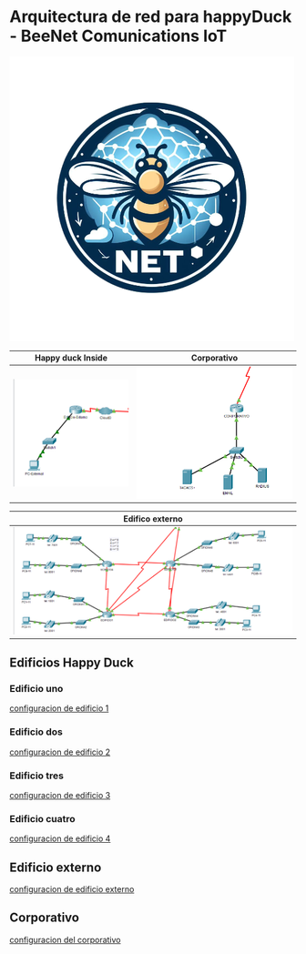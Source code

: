 
# Arquitectura de red para happyDuck - **BeeNet Comunications IoT**


![Logo][def]

| **Happy duck Inside** | **Corporativo** |
| :---------: |:------:|
| ![INSIDE](img/image3.png) | ![DMZ](img/image.png)|

| **Edifico externo**  |
|:---------: |
|![DMZ](img/image2.png)|
## Edificios Happy Duck

### Edificio uno

[configuracion de edificio 1](./Edificio1.md)

### Edificio dos

[configuracion de edificio 2](./Edificio2.md)

### Edificio tres

[configuracion de edificio 3](./Edificio3.md)

### Edificio cuatro

[configuracion de edificio 4](./Edificio3.md)

## Edificio externo

[configuracion de edificio externo](./VPN.md)

## Corporativo

[configuracion del corporativo ](./Corporativo.md)



[def]: img/logo.png